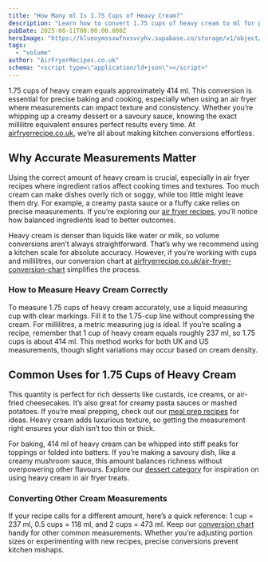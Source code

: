 ```yaml
---
title: "How Many ml Is 1.75 Cups of Heavy Cream?"
description: "Learn how to convert 1.75 cups of heavy cream to ml for perfect baking and cooking every time. Get precise measurements now!"
pubDate: 2025-08-11T00:00:00.000Z
heroImage: "https://klueoymssxwfnxsvcyhv.supabase.co/storage/v1/object/public/md/how-many-ml-is-1-75-cups-of-heavy-cream-babbcdf0.webp"
tags:
  - "volume"
author: "AirFryerRecipes.co.uk"
schema: "<script type=\"application/ld+json\"></script>"
---
```


<p>1.75 cups of heavy cream equals approximately 414 ml. This conversion is essential for precise baking and cooking, especially when using an air fryer where measurements can impact texture and consistency. Whether you’re whipping up a creamy dessert or a savoury sauce, knowing the exact millilitre equivalent ensures perfect results every time. At <a href=https://www.airfryerrecipe.co.uk>airfryerrecipe.co.uk</a>, we’re all about making kitchen conversions effortless.</p>

<h2>Why Accurate Measurements Matter</h2>  
<p>Using the correct amount of heavy cream is crucial, especially in air fryer recipes where ingredient ratios affect cooking times and textures. Too much cream can make dishes overly rich or soggy, while too little might leave them dry. For example, a creamy pasta sauce or a fluffy cake relies on precise measurements. If you’re exploring our <a href=https://www.airfryerrecipe.co.uk/recipes>air fryer recipes</a>, you’ll notice how balanced ingredients lead to better outcomes.</p>  

<p>Heavy cream is denser than liquids like water or milk, so volume conversions aren’t always straightforward. That’s why we recommend using a kitchen scale for absolute accuracy. However, if you’re working with cups and millilitres, our conversion chart at <a href=https://www.airfryerrecipe.co.uk/air-fryer-conversion-chart>airfryerrecipe.co.uk/air-fryer-conversion-chart</a> simplifies the process.</p>  

<h3>How to Measure Heavy Cream Correctly</h3>  
<p>To measure 1.75 cups of heavy cream accurately, use a liquid measuring cup with clear markings. Fill it to the 1.75-cup line without compressing the cream. For millilitres, a metric measuring jug is ideal. If you’re scaling a recipe, remember that 1 cup of heavy cream equals roughly 237 ml, so 1.75 cups is about 414 ml. This method works for both UK and US measurements, though slight variations may occur based on cream density.</p>  

<h2>Common Uses for 1.75 Cups of Heavy Cream</h2>  
<p>This quantity is perfect for rich desserts like custards, ice creams, or air-fried cheesecakes. It’s also great for creamy pasta sauces or mashed potatoes. If you’re meal prepping, check out our <a href=https://www.airfryerrecipe.co.uk/recipe-category/meal-prep>meal prep recipes</a> for ideas. Heavy cream adds luxurious texture, so getting the measurement right ensures your dish isn’t too thin or thick.</p>  

<p>For baking, 414 ml of heavy cream can be whipped into stiff peaks for toppings or folded into batters. If you’re making a savoury dish, like a creamy mushroom sauce, this amount balances richness without overpowering other flavours. Explore our <a href=https://www.airfryerrecipe.co.uk/recipe-category/dessert>dessert category</a> for inspiration on using heavy cream in air fryer treats.</p>  

<h3>Converting Other Cream Measurements</h3>  
<p>If your recipe calls for a different amount, here’s a quick reference: 1 cup = 237 ml, 0.5 cups = 118 ml, and 2 cups = 473 ml. Keep our <a href=https://www.airfryerrecipe.co.uk/air-fryer-conversion-chart>conversion chart</a> handy for other common measurements. Whether you’re adjusting portion sizes or experimenting with new recipes, precise conversions prevent kitchen mishaps.</p>